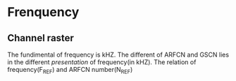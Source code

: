 # Frenquency
## Channel raster
The fundimental of frequency is kHZ. The different of ARFCN and GSCN lies in the different _presentation_ of frequency(in kHZ).
The relation of frequency(F<sub>REF</sub>) and ARFCN number(N<sub>REF</sub>)
